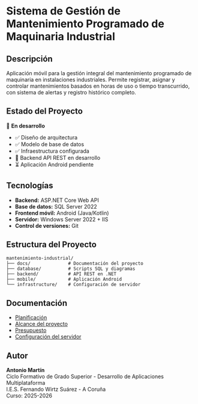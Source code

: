 # Sistema de Gestión de Mantenimiento Programado de Maquinaria Industrial

## Descripción

Aplicación móvil para la gestión integral del mantenimiento programado de maquinaria en instalaciones industriales. Permite registrar, asignar y controlar mantenimientos basados en horas de uso o tiempo transcurrido, con sistema de alertas y registro histórico completo.

## Estado del Proyecto

🔄 **En desarrollo**

- ✅ Diseño de arquitectura
- ✅ Modelo de base de datos
- ✅ Infraestructura configurada
- 🔄 Backend API REST en desarrollo
- ⏳ Aplicación Android pendiente

## Tecnologías

- **Backend:** ASP.NET Core Web API
- **Base de datos:** SQL Server 2022
- **Frontend móvil:** Android (Java/Kotlin)
- **Servidor:** Windows Server 2022 + IIS
- **Control de versiones:** Git

## Estructura del Proyecto
```
mantenimiento-industrial/
├── docs/              # Documentación del proyecto
├── database/          # Scripts SQL y diagramas
├── backend/           # API REST en .NET
├── mobile/            # Aplicación Android
└── infrastructure/    # Configuración de servidor
```

## Documentación

- [Planificación](docs/planificacion.md)
- [Alcance del proyecto](docs/alcance.md)
- [Presupuesto](docs/presupuesto.md)
- [Configuración del servidor](infrastructure/configuracion-servidor.md)

## Autor

**Antonio Martín**  
Ciclo Formativo de Grado Superior - Desarrollo de Aplicaciones Multiplataforma  
I.E.S. Fernando Wirtz Suárez - A Coruña  
Curso: 2025-2026
